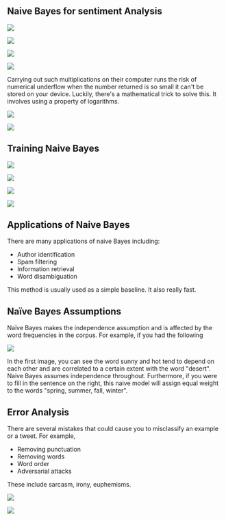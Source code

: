 ## Naive Bayes for sentiment Analysis

![](./images/NaiveBayes-01.png)

![](./images/NaiveBayes-02.png)

![](./images/NaiveBayes-03.png)

![](./images/NaiveBayes-04.png)

Carrying out such multiplications
on their computer runs the risk of
numerical underflow when the number returned
is so small it can't be stored on your device.
Luckily, there's a mathematical trick to solve this.
It involves using a property of logarithms.

![](./images/NaiveBayes-07.png)

![](./images/NaiveBayes-08.png)

## Training Naive Bayes

![](./images/NaiveBayes-09.png)

![](./images/NaiveBayes-10.png)

![](./images/NaiveBayes-11.png)

![](./images/NaiveBayes-12.png)

## Applications of Naive Bayes

There are many applications of naive Bayes including:

- Author identification
- Spam filtering
- Information retrieval
- Word disambiguation

This method is usually used as a simple baseline. It also really fast.

## Naïve Bayes Assumptions

Naïve Bayes makes the independence assumption and is affected by the word frequencies in the corpus. For example, if you had the following

![](./images/NaiveBayes-14.png)

In the first image, you can see the word sunny and hot tend to depend on each other and are correlated to a certain extent with the word "desert". Naive Bayes assumes independence throughout. Furthermore, if you were to fill in the sentence on the right, this naive model will assign equal weight to the words "spring, summer, fall, winter".

## Error Analysis

There are several mistakes that could cause you to misclassify an example or a tweet. For example,

- Removing punctuation
- Removing words
- Word order
- Adversarial attacks

These include sarcasm, irony, euphemisms.

![](./images/NaiveBayes-15.png)

![](./images/NaiveBayes-16.png)
